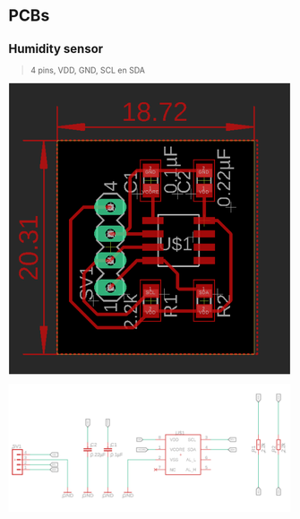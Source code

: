 # PCBs

## Humidity sensor

> 4 pins, VDD, GND, SCL en SDA

![Board](./img/Humidity_sensor_Board.png)

![Scheme](./img/Humidity_sensor_schema.png)
